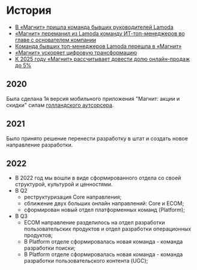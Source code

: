 # История

* [В «Магнит» пришла команда бывших руководителей Lamoda](https://www.vedomosti.ru/business/articles/2020/05/12/829992-v-magnit-prishla-komanda)
* [«Магнит» переманил из Lamoda команду ИТ-топ-менеджеров во главе с основателем компании](https://www.cnews.ru/news/top/2020-05-12_magnit_peremanil_iz_lamoda)
* [Команда бывших топ-менеджеров Lamoda перешла в «Магнит»](https://www.forbes.ru/newsroom/biznes/400293-komanda-byvshih-top-menedzherov-lamoda-pereshla-v-magnit)
* [«Магнит» ускоряет цифровую трансформацию](https://www.retail.ru/rbc/pressreleases/magnit-uskoryaet-tsifrovuyu-transformatsiyu/)
* [К 2025 году «Магнит» рассчитывает довести долю онлайн-продаж до 5%](https://www.retail.ru/news/k-2025-godu-magnit-rasschityvaet-dovesti-dolyu-onlayn-prodazh-do-5-18-fevralya-2021-202078/)

## 2020

Была сделана 1я версия мобильного приложения "Магнит: акции и скидки" силам [голландского аутсорсера](https://www.icemobile.com/).

## 2021

Было принято решение перенести разработку в штат и создать новое направление разработки.

## 2022

* В 2022 год мы вошли в виде сформированного отдела со своей структурой, культурой и ценностями.
* В Q2
    * реструктуризация Core направления;
    * сближение двух больших онлайн направлений: Core и ECOM;
    * сформирован новый отдел платформенных команд (Platform);
* В Q3
    * ECOM направление разделилось на отдел разработки пользовательских продуктов и отдел разработки операционных продуктов;
    * В Platform отделе сформировалась новая команда - команда разработки поиски;
    * В Platform отделе сформировалась новая команда - команда разработки пользовательского контента (UGC);

